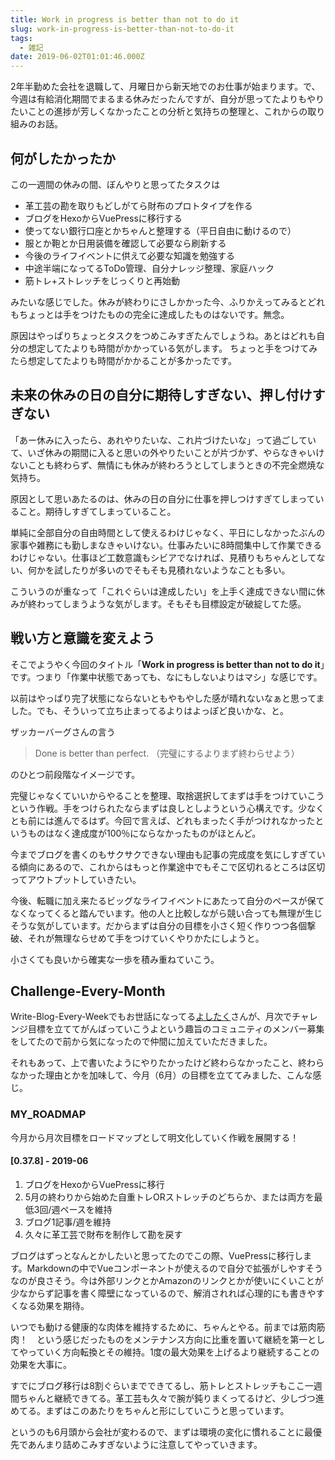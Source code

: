 ```yaml
---
title: Work in progress is better than not to do it
slug: work-in-progress-is-better-than-not-to-do-it
tags:
  - 雑記
date: 2019-06-02T01:01:46.000Z
---
```


2年半勤めた会社を退職して、月曜日から新天地でのお仕事が始まります。で、今週は有給消化期間でまるまる休みだったんですが、自分が思ってたよりもやりたいことの進捗が芳しくなかったことの分析と気持ちの整理と、これからの取り組みのお話。

## 何がしたかったか
この一週間の休みの間、ぼんやりと思ってたタスクは

+ 革工芸の勘を取りもどしがてら財布のプロトタイプを作る
+ ブログをHexoからVuePressに移行する
+ 使ってない銀行口座とかちゃんと整理する（平日自由に動けるので）
+ 服とか鞄とか日用装備を確認して必要なら刷新する
+ 今後のライフイベントに供えて必要な知識を勉強する
+ 中途半端になってるToDo管理、自分ナレッジ整理、家庭ハック
+ 筋トレ+ストレッチをじっくりと再始動

みたいな感じでした。休みが終わりにさしかかった今、ふりかえってみるとどれもちょっとは手をつけたものの完全に達成したものはないです。無念。

原因はやっぱりちょっとタスクをつめこみすぎたんでしょうね。あとはどれも自分の想定してたよりも時間がかかっている気がします。 ちょっと手をつけてみたら想定してたよりも時間がかかることが多かったです。

## 未来の休みの日の自分に期待しすぎない、押し付けすぎない
「あー休みに入ったら、あれやりたいな、これ片づけたいな」って過ごしていて、いざ休みの期間に入ると思いの外やりたいことが片づかず、やらなきゃいけないことも終わらず、無情にも休みが終わろうとしてしまうときの不完全燃焼な気持ち。

原因として思いあたるのは、休みの日の自分に仕事を押しつけすぎてしまっていること。期待しすぎてしまっていること。

単純に全部自分の自由時間として使えるわけじゃなく、平日にしなかったぶんの家事や雑務にも勤しまなきゃいけない。仕事みたいに8時間集中して作業できるわけじゃない。仕事ほど工数意識もシビアでなければ、見積りもちゃんとしてない、何かを試したりが多いのでそもそも見積れないようなことも多い。

こういうのが重なって「これぐらいは達成したい」を上手く達成できない間に休みが終わってしまうような気がします。そもそも目標設定が破綻してた感。

## 戦い方と意識を変えよう
そこでようやく今回のタイトル「**Work in progress is better than not to do it**」です。つまり「作業中状態であっても、なにもしないよりはマシ」な感じです。

以前はやっぱり完了状態にならないともやもやした感が晴れないなぁと思ってました。でも、そういって立ち止まってるよりはよっぽど良いかな、と。

ザッカーバーグさんの言う
> Done is better than perfect.
> （完璧にするよりまず終わらせよう）

のひとつ前段階なイメージです。

完璧じゃなくていいからやることを整理、取捨選択してまずは手をつけていこうという作戦。手をつけられたならまずは良しとしようという心構えです。少なくとも前には進んでるはず。今回で言えば、どれもまったく手がつけれなかったというものはなく達成度が100％にならなかったものがほとんど。

今までブログを書くのもサクサクできない理由も記事の完成度を気にしすぎている傾向にあるので、これからはもっと作業途中でもそこで区切れるところは区切ってアウトプットしていきたい。

今後、転職に加え来たるビッグなライフイベントにあたって自分のペースが保てなくなってくると踏んでいます。他の人と比較しながら競い合っても無理が生じそうな気がしています。だからまずは自分の目標を小さく短く作りつつ各個撃破、それが無理ならせめて手をつけていくやりかたにしようと。

小さくても良いから確実な一歩を積み重ねていこう。

## Challenge-Every-Month
Write-Blog-Every-Weekでもお世話になってる[よしたく](https://yoshitaku-jp.hatenablog.com)さんが、月次でチャレンジ目標を立ててがんばっていこうよという趣旨のコミュニティのメンバー募集をしてたので前から気になったので仲間に加えていただきました。

それもあって、上で書いたようにやりたかったけど終わらなかったこと、終わらなかった理由とかを加味して、今月（6月）の目標を立ててみました、こんな感じ。

### MY_ROADMAP
今月から月次目標をロードマップとして明文化していく作戦を展開する！

#### [0.37.8] - 2019-06
1. ブログをHexoからVuePressに移行
2. 5月の終わりから始めた自重トレORストレッチのどちらか、または両方を最低3回/週ペースを維持
3. ブログ1記事/週を維持
4. 久々に革工芸で財布を制作して勘を戻す

ブログはずっとなんとかしたいと思ってたのでこの際、VuePressに移行します。Markdownの中でVueコンポーネントが使えるので自分で拡張がしやすそうなのが良さそう。今は外部リンクとかAmazonのリンクとかが使いにくいことが少なからず記事を書く障壁になっているので、解消されれば心理的にも書きやすくなる効果を期待。

いつでも動ける健康的な肉体を維持するために、ちゃんとやる。前までは筋肉筋肉！　という感じだったものをメンテナンス方向に比重を置いて継続を第一としてやっていく方向転換とその維持。1度の最大効果を上げるより継続することの効果を大事に。

すでにブログ移行は8割ぐらいまでできてるし、筋トレとストレッチもここ一週間ちゃんと継続できてる。革工芸も久々で腕が鈍りまくってるけど、少しづつ進めてる。まずはこのあたりをちゃんと形にしていこうと思っています。

というのも6月頭から会社が変わるので、まずは環境の変化に慣れることに最優先であんまり詰めこみすぎないように注意してやっていきます。
